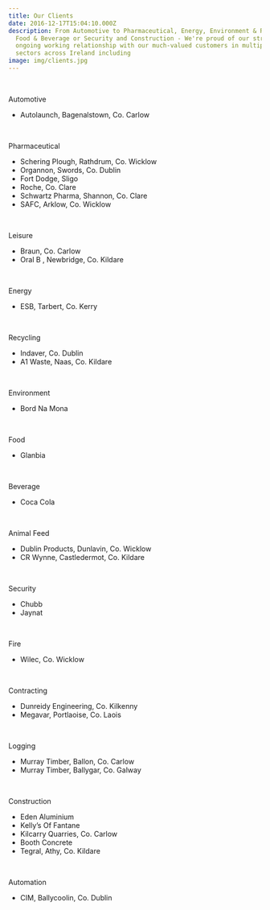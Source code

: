 ```yaml
---
title: Our Clients
date: 2016-12-17T15:04:10.000Z
description: From Automotive to Pharmaceutical, Energy, Environment & Recycling,
  Food & Beverage or Security and Construction - We're proud of our strong
  ongoing working relationship with our much-valued customers in multiple
  sectors across Ireland including
image: img/clients.jpg
---
```

 

Automotive

* Autolaunch, Bagenalstown, Co. Carlow

 

Pharmaceutical

* Schering Plough, Rathdrum, Co. Wicklow
* Organnon, Swords, Co. Dublin
* Fort Dodge, Sligo
* Roche, Co. Clare
* Schwartz Pharma, Shannon, Co. Clare
* SAFC, Arklow, Co. Wicklow

 

Leisure

* Braun, Co. Carlow
* Oral B , Newbridge, Co. Kildare

 

Energy

* ESB, Tarbert, Co. Kerry

 

Recycling

* Indaver, Co. Dublin
* A1 Waste, Naas, Co. Kildare

 

Environment

* Bord Na Mona

 

Food

* Glanbia

 

Beverage

* Coca Cola

 

Animal Feed

* Dublin Products, Dunlavin, Co. Wicklow
* CR Wynne, Castledermot, Co. Kildare

 

Security

* Chubb
* Jaynat

 

Fire

* Wilec, Co. Wicklow

 

Contracting

* Dunreidy Engineering, Co. Kilkenny
* Megavar, Portlaoise, Co. Laois

 

Logging

* Murray Timber, Ballon, Co. Carlow
* Murray Timber, Ballygar, Co. Galway

 

Construction

* Eden Aluminium
* Kelly’s Of Fantane
* Kilcarry Quarries, Co. Carlow
* Booth Concrete
* Tegral, Athy, Co. Kildare

 

Automation

* CIM, Ballycoolin, Co. Dublin
